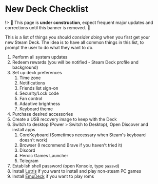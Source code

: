 # New Deck Checklist

!> :construction: This page is **under construction**, expect frequent major
updates and corrections until this banner is removed. :construction:

This is a list of things you should _consider doing_ when you first get your new
Steam Deck. The idea is to have all common things in this list, to prompt the
user to do what they want to do.

1. Perform all system updates
2. Redeem rewards (you will be notified - Steam Deck profile and background)
3. Set up deck preferences
   1. Time zone
   2. Notifications
   3. Friends list sign-on
   4. Security/Lock code
   5. Fan control
   6. Adaptive brightness
   7. Keyboard theme
4. Purchase desired accessories
5. Create a USB recovery image to keep with the Deck
6. Switch to desktop (Power > Switch to Desktop), Open Discover and install apps
   1. CoreKeyboard (Sometimes necessary when Steam's keyboard doesn't work)
   2. Browser (I recommend Brave if you haven't tried it)
   3. Discord
   4. Heroic Games Launcher
   5. Telegram
7. Establish shell password (open Konsole, type `passwd`)
8. Install [Lutris](https://lutris.net/downloads) if you want to install and
   play non-steam PC games
9. Install [EmuDeck](https://emudeck.com) if you want to play roms
